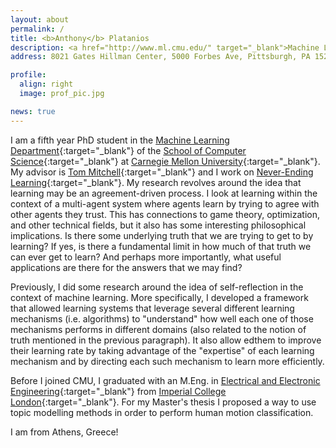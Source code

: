 ```yaml
---
layout: about
permalink: /
title: <b>Anthony</b> Platanios
description: <a href="http://www.ml.cmu.edu/" target="_blank">Machine Learning Department</a> • <a href="http://www.cs.cmu.edu/" target="_blank">School of Computer Science</a> • <a href="http://www.cmu.edu/" target="_blank">Carnegie Mellon University</a>
address: 8021 Gates Hillman Center, 5000 Forbes Ave, Pittsburgh, PA 15213

profile:
  align: right
  image: prof_pic.jpg

news: true
---
```


I am a fifth year PhD student in the [Machine Learning Department](http://www.ml.cmu.edu/){:target="_blank"} of the [School of Computer Science](https://www.scs.cmu.edu/){:target="_blank"} at [Carnegie Mellon University](http://www.cmu.edu/){:target="_blank"}. My advisor is [Tom Mitchell](http://www.cs.cmu.edu/~tom/){:target="_blank"} and I work on [Never-Ending Learning](http://rtw.ml.cmu.edu/rtw/){:target="_blank"}. My research revolves around the idea that learning may be an agreement-driven process. I look at learning within the context of a multi-agent system where agents learn by trying to agree with other agents they trust. This has connections to game theory, optimization, and other technical fields, but it also has some interesting philosophical implications. Is there some underlying truth that we are trying to get to by learning? If yes, is there a fundamental limit in how much of that truth we can ever get to learn? And perhaps more importantly, what useful applications are there for the answers that we may find?

Previously, I did some research around the idea of self-reflection in the context of machine learning. More specifically, I  developed a framework that allowed learning systems that leverage several different learning mechanisms (i.e. algorithms) to "understand" how well each one of those mechanisms performs in different domains (also related to the notion of truth mentioned in the previous paragraph). It also allow edthem to improve their learning rate by taking advantage of the "expertise" of each learning mechanism and by directing each such mechanism to learn more efficiently.

Before I joined CMU, I graduated with an M.Eng. in [Electrical and Electronic Engineering](http://www.imperial.ac.uk/electrical-engineering){:target="_blank"} from [Imperial College London](https://www.imperial.ac.uk/){:target="_blank"}. For my Master's thesis I proposed a way to use topic modelling methods in order to perform human motion classification. 

I am from Athens, Greece!
